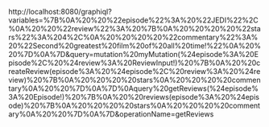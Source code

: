 
http://localhost:8080/graphiql?variables=%7B%0A%20%20%22episode%22%3A%20%22JEDI%22%2C%0A%20%20%22review%22%3A%20%7B%0A%20%20%20%20%22stars%22%3A%204%2C%0A%20%20%20%20%22commentary%22%3A%20%22Second%20greatest%20film%20of%20all%20time!%22%0A%20%20%7D%0A%7D&query=mutation%20myMutation(%24episode%3A%20Episode%2C%20%24review%3A%20ReviewInput!)%20%7B%0A%20%20createReview(episode%3A%20%24episode%2C%20review%3A%20%24review)%20%7B%0A%20%20%20%20stars%0A%20%20%20%20commentary%0A%20%20%7D%0A%7D%0Aquery%20getReviews(%24episode%3A%20Episode!)%20%7B%0A%20%20reviews(episode%3A%20%24episode)%20%7B%0A%20%20%20%20stars%0A%20%20%20%20commentary%0A%20%20%7D%0A%7D&operationName=getReviews